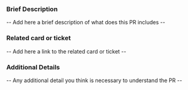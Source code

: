 ### Brief Description
-- Add here a brief description of what does this PR includes --
### Related card or ticket
-- Add here a link to the related card or ticket --
### Additional Details
-- Any additional detail you think is necessary to understand the PR --
